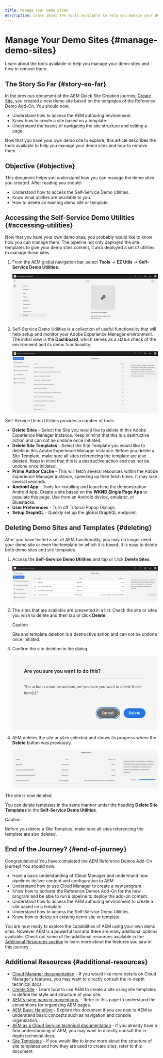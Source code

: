 ```yaml
---
title: Manage Your Demo Sites
description: Learn about the tools available to help you manage your demo sites and how to remove them.
---
```


# Manage Your Demo Sites {#manage-demo-sites}

Learn about the tools available to help you manage your demo sites and how to remove them.

## The Story So Far {#story-so-far}

In the previous document of the AEM Quick Site Creation journey, [Create Site,](create-site.md) you created a new demo site based on the templates of the Reference Demo Add-On. You should now:

* Understand how to access the AEM authoring environment.
* Know how to create a site based on a template.
* Understand the basics of navigating the site structure and editing a page.

Now that you have your own demo site to explore, this article describes the tools available to help you manage your demo sites and how to remove them.

## Objective {#objective}

This document helps you understand how you can manage the demo sites you created. After reading you should:

* Understand how to access the Self-Service Demo Utilities.
* Know what utilities are available to you.
* How to delete an existing demo site or template.

## Accessing the Self-Service Demo Utilities {#accessing-utilities}

Now that you have your own demo sites, you probably would like to know how you can manage them. The pipeline not only deployed the site templates to give your demo sites content, it also deployed a set of utilities to manage those sites.

1. From the AEM global navigation bar, select **Tools** -&gt; **EZ Utils** -&gt; **Self-Service Demo Utilities**.

   ![Self-Service Demo Utilities](assets/demo-utilities.png)

1. Self-Service Demo Utilities is a collection of useful functionality that will help setup and monitor your Adobe Experience Manager environment. The initial view is the **Dashboard**, which serves as a status check of the environment and its demo functionality.

   ![Dashboard](assets/dashboard.png)

Self-Service Demo Utilities provides a number of tools.

* **Delete Sites** - Select the Site you would like to delete in this Adobe Experience Manager instance. Keep in mind that this is a destructive action and can not be undone once initiated.
* **Delete Site Templates** - Select the Site Template you would like to delete in this Adobe Experience Manager instance. Before you delete a Site Template, make sure all sites referencing the template are also deleted. Keep in mind that this is a destructive action and can not be undone once initiated.
* **Prime Author Cache** - This will fetch several resources within the Adobe Experience Manager instance, speeding up their fetch times. It may take several seconds.
* **Android App** - Tools for installing and launching the demonstration Android App. Create a site based on the **WKND Single Page App** to populate this page. Use from an Android device, emulator, or Bluestacks.
* **User Preferences** - Turn off Tutorial Popup Dialogs.
* **Setup GraphQL** - Quickly set up the global GraphQL endpoint.

## Deleting Demo Sites and Templates {#deleting}

After you have tested a set of AEM functionality, you may no longer need your demo site or even the template on which it is based. It is easy to delete both demo sites and site templates.

1. Access the **Self-Service Demo Utilities** and tap or click **Delete Sites**.

   ![Delete sites](assets/delete-sites.png)

1. The sites that are available are presented in a list. Check the site or sites you wish to delete and then tap or click **Delete**.

   >[!CAUTION]
   >
   >Site and template deletion is a destructive action and can not be undone once initiated.

1. Confirm the site deletion in the dialog.

   ![Confirm site deletion](assets/confirm-site-delete.png)

1. AEM deletes the site or sites selected and shows its progress where the **Delete** button was previously.

   ![Delete progress](assets/delete-progress.png)

The site is now deleted.

You can delete templates in the same manner under the heading **Delete Site Templates** in the **Self-Service Demo Utilities**.

>[!CAUTION]
>
>Before you delete a Site Template, make sure all sites referencing the template are also deleted.

## End of the Journey? {#end-of-journey}

Congratulations! You have completed the AEM Reference Demos Add-On journey! You should now:

* Have a basic understanding of Cloud Manager and understand how pipelines deliver content and configuration to AEM.
* Understand how to use Cloud Manager to create a new program.
* Know how to activate the Reference Demos Add-On for the new program and be able to run a pipeline to deploy the add-on content.
* Understand how to access the AEM authoring environment to create a site based on a template.
* Understand how to access the Self-Service Demo Utilities.
* Know how to delete an existing demo site or template.

You are now ready to explore the capabilities of AEM using your own demo sites. However AEM is a powerful tool and there are many additional options available. Check out some of the additional resources available in the [Additional Resources section](#additional-resources) to learn more about the features you saw in this journey.

## Additional Resources {#additional-resources}

* [Cloud Manager documentation](https://experienceleague.adobe.com/docs/experience-manager-cloud-service/onboarding/onboarding-concepts/cloud-manager-introduction.html) - If you would like more details on Cloud Manager's features, you may want to directly consult the in-depth technical docs.
* [Create Site](/help/sites-cloud/administering/site-creation/create-site.md) - Learn how to use AEM to create a site using site templates to define the style and structure of your site.
* [AEM's page naming conventions.](/help/sites-cloud/authoring/fundamentals/organizing-pages.md#page-name-restrictions-and-best-practices) - Refer to this page to understand the conventions for organizing AEM pages.
* [AEM Basic Handling](/help/sites-cloud/authoring/getting-started/basic-handling.md) - Explore this document if you are new to AEM to understand basic concepts such as navigation and console organization.
* [AEM as a Cloud Service technical documentation](https://experienceleague.adobe.com/docs/experience-manager-cloud-service.html) - If you already have a firm understanding of AEM, you may want to directly consult the in-depth technical docs.
* [Site Templates](/help/sites-cloud/administering/site-creation/site-templates.md) - If you would like to know more about the structure of site templates and how they are used to create sites, refer to this document.
